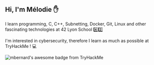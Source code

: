 ## Hi, I'm Mélodie ✋
I learn programming, C, C++, Subnetting, Docker, Git, Linux and other fascinating technologies at 42 Lyon School 4️⃣2️⃣

I'm interested in cybersecurity, therefore I learn as much as possible at TryHackMe ! 💻

<img src="https://tryhackme-badges.s3.amazonaws.com/mbernard.png" alt="mbernard's awesome badge from TryHackMe" />
